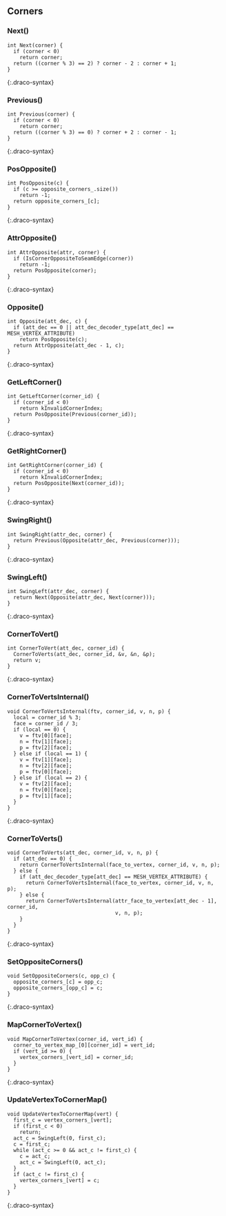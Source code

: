 ## Corners

### Next()

~~~~~
int Next(corner) {
  if (corner < 0)
    return corner;
  return ((corner % 3) == 2) ? corner - 2 : corner + 1;
}
~~~~~
{:.draco-syntax}


### Previous()

~~~~~
int Previous(corner) {
  if (corner < 0)
    return corner;
  return ((corner % 3) == 0) ? corner + 2 : corner - 1;
}
~~~~~
{:.draco-syntax}


### PosOpposite()

~~~~~
int PosOpposite(c) {
  if (c >= opposite_corners_.size())
    return -1;
  return opposite_corners_[c];
}
~~~~~
{:.draco-syntax}


### AttrOpposite()

~~~~~
int AttrOpposite(attr, corner) {
  if (IsCornerOppositeToSeamEdge(corner))
    return -1;
  return PosOpposite(corner);
}
~~~~~
{:.draco-syntax}


### Opposite()

~~~~~
int Opposite(att_dec, c) {
  if (att_dec == 0 || att_dec_decoder_type[att_dec] == MESH_VERTEX_ATTRIBUTE)
    return PosOpposite(c);
  return AttrOpposite(att_dec - 1, c);
}
~~~~~
{:.draco-syntax}


### GetLeftCorner()

~~~~~
int GetLeftCorner(corner_id) {
  if (corner_id < 0)
    return kInvalidCornerIndex;
  return PosOpposite(Previous(corner_id));
}
~~~~~
{:.draco-syntax}


### GetRightCorner()

~~~~~
int GetRightCorner(corner_id) {
  if (corner_id < 0)
    return kInvalidCornerIndex;
  return PosOpposite(Next(corner_id));
}
~~~~~
{:.draco-syntax}


### SwingRight()

~~~~~
int SwingRight(attr_dec, corner) {
  return Previous(Opposite(attr_dec, Previous(corner)));
}
~~~~~
{:.draco-syntax}


### SwingLeft()

~~~~~
int SwingLeft(attr_dec, corner) {
  return Next(Opposite(attr_dec, Next(corner)));
}
~~~~~
{:.draco-syntax}


### CornerToVert()

~~~~~
int CornerToVert(att_dec, corner_id) {
  CornerToVerts(att_dec, corner_id, &v, &n, &p);
  return v;
}
~~~~~
{:.draco-syntax}


### CornerToVertsInternal()

~~~~~
void CornerToVertsInternal(ftv, corner_id, v, n, p) {
  local = corner_id % 3;
  face = corner_id / 3;
  if (local == 0) {
    v = ftv[0][face];
    n = ftv[1][face];
    p = ftv[2][face];
  } else if (local == 1) {
    v = ftv[1][face];
    n = ftv[2][face];
    p = ftv[0][face];
  } else if (local == 2) {
    v = ftv[2][face];
    n = ftv[0][face];
    p = ftv[1][face];
  }
}
~~~~~
{:.draco-syntax}


### CornerToVerts()

~~~~~
void CornerToVerts(att_dec, corner_id, v, n, p) {
  if (att_dec == 0) {
    return CornerToVertsInternal(face_to_vertex, corner_id, v, n, p);
  } else {
    if (att_dec_decoder_type[att_dec] == MESH_VERTEX_ATTRIBUTE) {
      return CornerToVertsInternal(face_to_vertex, corner_id, v, n, p);
    } else {
      return CornerToVertsInternal(attr_face_to_vertex[att_dec - 1], corner_id,
                                   v, n, p);
    }
  }
}
~~~~~
{:.draco-syntax}


### SetOppositeCorners()

~~~~~
void SetOppositeCorners(c, opp_c) {
  opposite_corners_[c] = opp_c;
  opposite_corners_[opp_c] = c;
}
~~~~~
{:.draco-syntax}


### MapCornerToVertex()

~~~~~
void MapCornerToVertex(corner_id, vert_id) {
  corner_to_vertex_map_[0][corner_id] = vert_id;
  if (vert_id >= 0) {
    vertex_corners_[vert_id] = corner_id;
  }
}
~~~~~
{:.draco-syntax}


### UpdateVertexToCornerMap()

~~~~~
void UpdateVertexToCornerMap(vert) {
  first_c = vertex_corners_[vert];
  if (first_c < 0)
    return;
  act_c = SwingLeft(0, first_c);
  c = first_c;
  while (act_c >= 0 && act_c != first_c) {
    c = act_c;
    act_c = SwingLeft(0, act_c);
  }
  if (act_c != first_c) {
    vertex_corners_[vert] = c;
  }
}
~~~~~
{:.draco-syntax}
